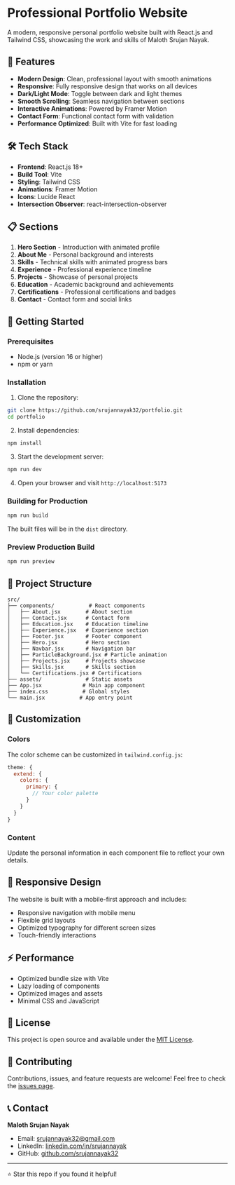 # Professional Portfolio Website

A modern, responsive personal portfolio website built with React.js and Tailwind CSS, showcasing the work and skills of Maloth Srujan Nayak.

## 🚀 Features

- **Modern Design**: Clean, professional layout with smooth animations
- **Responsive**: Fully responsive design that works on all devices
- **Dark/Light Mode**: Toggle between dark and light themes
- **Smooth Scrolling**: Seamless navigation between sections
- **Interactive Animations**: Powered by Framer Motion
- **Contact Form**: Functional contact form with validation
- **Performance Optimized**: Built with Vite for fast loading

## 🛠️ Tech Stack

- **Frontend**: React.js 18+
- **Build Tool**: Vite
- **Styling**: Tailwind CSS
- **Animations**: Framer Motion
- **Icons**: Lucide React
- **Intersection Observer**: react-intersection-observer

## 📋 Sections

1. **Hero Section** - Introduction with animated profile
2. **About Me** - Personal background and interests
3. **Skills** - Technical skills with animated progress bars
4. **Experience** - Professional experience timeline
5. **Projects** - Showcase of personal projects
6. **Education** - Academic background and achievements
7. **Certifications** - Professional certifications and badges
8. **Contact** - Contact form and social links

## 🚀 Getting Started

### Prerequisites

- Node.js (version 16 or higher)
- npm or yarn

### Installation

1. Clone the repository:
```bash
git clone https://github.com/srujannayak32/portfolio.git
cd portfolio
```

2. Install dependencies:
```bash
npm install
```

3. Start the development server:
```bash
npm run dev
```

4. Open your browser and visit `http://localhost:5173`

### Building for Production

```bash
npm run build
```

The built files will be in the `dist` directory.

### Preview Production Build

```bash
npm run preview
```

## 📁 Project Structure

```
src/
├── components/           # React components
│   ├── About.jsx        # About section
│   ├── Contact.jsx      # Contact form
│   ├── Education.jsx    # Education timeline
│   ├── Experience.jsx   # Experience section
│   ├── Footer.jsx       # Footer component
│   ├── Hero.jsx         # Hero section
│   ├── Navbar.jsx       # Navigation bar
│   ├── ParticleBackground.jsx # Particle animation
│   ├── Projects.jsx     # Projects showcase
│   ├── Skills.jsx       # Skills section
│   └── Certifications.jsx # Certifications
├── assets/              # Static assets
├── App.jsx             # Main app component
├── index.css           # Global styles
└── main.jsx           # App entry point
```

## 🎨 Customization

### Colors
The color scheme can be customized in `tailwind.config.js`:

```javascript
theme: {
  extend: {
    colors: {
      primary: {
        // Your color palette
      }
    }
  }
}
```

### Content
Update the personal information in each component file to reflect your own details.

## 📱 Responsive Design

The website is built with a mobile-first approach and includes:
- Responsive navigation with mobile menu
- Flexible grid layouts
- Optimized typography for different screen sizes
- Touch-friendly interactions

## ⚡ Performance

- Optimized bundle size with Vite
- Lazy loading of components
- Optimized images and assets
- Minimal CSS and JavaScript

## 📄 License

This project is open source and available under the [MIT License](LICENSE).

## 🤝 Contributing

Contributions, issues, and feature requests are welcome! Feel free to check the [issues page](https://github.com/srujannayak32/portfolio/issues).

## 📞 Contact

**Maloth Srujan Nayak**
- Email: srujannayak32@gmail.com
- LinkedIn: [linkedin.com/in/srujannayak](https://linkedin.com/in/srujannayak)
- GitHub: [github.com/srujannayak32](https://github.com/srujannayak32)

---

⭐ Star this repo if you found it helpful!
